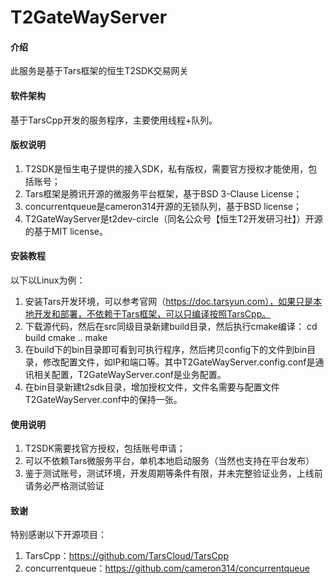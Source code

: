 # T2GateWayServer

#### 介绍
此服务是基于Tars框架的恒生T2SDK交易网关

#### 软件架构
基于TarsCpp开发的服务程序，主要使用线程+队列。

#### 版权说明
1.  T2SDK是恒生电子提供的接入SDK，私有版权，需要官方授权才能使用，包括账号；
2.  Tars框架是腾讯开源的微服务平台框架，基于BSD 3-Clause License；
3.  concurrentqueue是cameron314开源的无锁队列，基于BSD license；
4.  T2GateWayServer是t2dev-circle（同名公众号【恒生T2开发研习社】）开源的基于MIT license。

#### 安装教程
以下以Linux为例：

1.  安装Tars开发环境，可以参考官网（https://doc.tarsyun.com），如果只是本地开发和部署，不依赖于Tars框架，可以只编译按照TarsCpp。
2.  下载源代码，然后在src同级目录新建build目录，然后执行cmake编译：
cd build
cmake ..
make
3.  在build下的bin目录即可看到可执行程序，然后拷贝config下的文件到bin目录，修改配置文件，如IP和端口等。其中T2GateWayServer.config.conf是通讯相关配置，T2GateWayServer.conf是业务配置。
4.  在bin目录新建t2sdk目录，增加授权文件，文件名需要与配置文件T2GateWayServer.conf中的保持一张。

#### 使用说明

1.  T2SDK需要找官方授权，包括账号申请；
2.  可以不依赖Tars微服务平台，单机本地启动服务（当然也支持在平台发布）
3.  鉴于测试账号，测试环境，开发周期等条件有限，并未完整验证业务，上线前请务必严格测试验证

#### 致谢

特别感谢以下开源项目：
1.  TarsCpp：https://github.com/TarsCloud/TarsCpp
2.  concurrentqueue：https://github.com/cameron314/concurrentqueue

